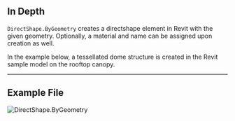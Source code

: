 ## In Depth
`DirectShape.ByGeometry` creates a directshape element in Revit with the given geometry. Optionally, a material and name can be assigned upon creation as well.

In the example below, a tessellated dome structure is created in the Revit sample model on the rooftop canopy.
___
## Example File

![DirectShape.ByGeometry](./Revit.Elements.DirectShape.ByGeometry_img.jpg)